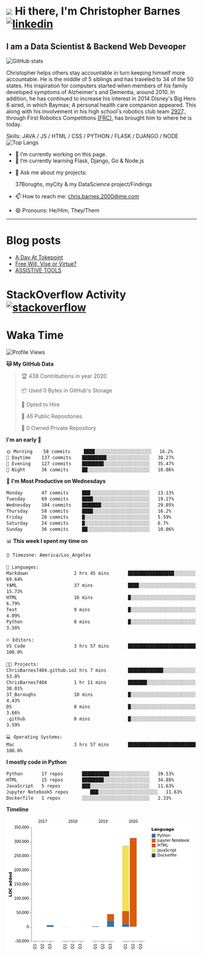 # <img src="https://raw.githubusercontent.com/sidbelbase/sidbelbase/master/wave.gif" width="30px"> Hi there, I'm Christopher Barnes [<img src='https://cdn.jsdelivr.net/npm/simple-icons@3.0.1/icons/linkedin.svg' alt='linkedin' height='40'>](https://www.linkedin.com/in/chrisbarnes2000/)
<!-- [<img src='https://cdn.jsdelivr.net/npm/simple-icons@3.0.1/icons/instagram.svg' alt='instagram' height='40'>](https://www.instagram.com/dragon_dominant/)
[<img src='https://cdn.jsdelivr.net/npm/simple-icons@3.0.1/icons/twitter.svg' alt='twitter' height='40'>](https://twitter.com/Dragon_Dominant) -->

## I am a Data Scientist & Backend Web Deveoper

![GitHub stats](https://github-readme-stats.vercel.app/api?username=ChrisBarnes7404&show_icons=true&hide_title=true)

<!-- ![I am a Data Scientist](https://arturssmirnovs.github.io/github-profile-readme-generator/images/banner.png) -->

Christopher helps others stay accountable in turn keeping himself more accountable. He is the middle of 5 siblings and has traveled to 34 of the 50 states. His inspiration for computers started when members of his family developed symptoms of Alzheimer's and Dementia, around 2010. In addition, he has continued to increase his interest in 2014 Disney's Big Hero 6 aired, in which Baymax; A personal health care companion appeared. This along with his involvement in his high school's robotics club team [2927](https://frc-events.firstinspires.org/team/2927)., through First Robotics Competitions [(FRC)](https://www.firstinspires.org/robotics/frc), has brought him to where he is today.

Skills: JAVA / JS / HTML / CSS / PYTHON / FLASK / DJANGO / NODE
![Top Langs](https://github-readme-stats.vercel.app/api/top-langs/?username=ChrisBarnes7404&layout=compact)

- 🔭 I’m currently working on this page.
- 🌱 I’m currently learning Flask, Django, Go & Node.js
<!-- - 👯 I’m looking to collaborate on -  -->
<!-- - 🤔 I’m looking for help with -  -->
- 💬 Ask me about my projects:

    37Borughs, myCity & my DataScience project/Findings
- 📫 How to reach me: chris.barnes.2000@me.com
- 😄 Pronouns: He/Him, They/Them
<!-- - ⚡ Fun fact: -  -->

---

<!-- ![Profile views](https://gpvc.arturio.dev/ChrisBarnes7404) -->

# Blog posts
<!-- BLOG-POST-LIST:START -->
- [A Day At Tokepoint](https://medium.com/@christopher.barnes/a-day-at-tokepoint-f8e7b2aec53d?source=rss-1448bbd2ea82------2)
- [Free Will, Vise or Virtue?](https://medium.com/@christopher.barnes/free-will-vise-or-virtue-ca3b54a37d9?source=rss-1448bbd2ea82------2)
- [ASSISTIVE TOOLS](https://medium.com/@christopher.barnes/assistive-tools-5910f4623b15?source=rss-1448bbd2ea82------2)
<!-- BLOG-POST-LIST:END -->

# StackOverflow Activity [<img src='https://cdn.jsdelivr.net/npm/simple-icons@3.0.1/icons/stackoverflow.svg' alt='stackoverflow' height='40'>](https://stackoverflow.com/users/13986242)
<!-- STACKOVERFLOW:START -->
<!-- STACKOVERFLOW:END -->

# Waka Time
<!--START_SECTION:waka-->
![Profile Views](http://img.shields.io/badge/Profile%20Views-82-blue)

**🐱 My GitHub Data** 

> 🏆 438 Contributions in year 2020
 > 
> 📦 Used 0 Bytes in GitHub's Storage 
 > 
> 💼 Opted to Hire
 > 
> 📜 46 Public Repositories 
 > 
> 🔑 0 Owned Private Repository 
 > 
**I'm an early 🐤** 

```text
🌞 Morning    58 commits     ████░░░░░░░░░░░░░░░░░░░░░   16.2% 
🌆 Daytime    137 commits    █████████░░░░░░░░░░░░░░░░   38.27% 
🌃 Evening    127 commits    ████████░░░░░░░░░░░░░░░░░   35.47% 
🌙 Night      36 commits     ██░░░░░░░░░░░░░░░░░░░░░░░   10.06%

```
📅 **I'm Most Productive on Wednesdays** 

```text
Monday       47 commits     ███░░░░░░░░░░░░░░░░░░░░░░   13.13% 
Tuesday      69 commits     ████░░░░░░░░░░░░░░░░░░░░░   19.27% 
Wednesday    104 commits    ███████░░░░░░░░░░░░░░░░░░   29.05% 
Thursday     58 commits     ████░░░░░░░░░░░░░░░░░░░░░   16.2% 
Friday       20 commits     █░░░░░░░░░░░░░░░░░░░░░░░░   5.59% 
Saturday     24 commits     █░░░░░░░░░░░░░░░░░░░░░░░░   6.7% 
Sunday       36 commits     ██░░░░░░░░░░░░░░░░░░░░░░░   10.06%

```


📊 **This week I spent my time on** 

```text
⌚︎ Timezone: America/Los_Angeles

💬 Languages: 
Markdown                 2 hrs 45 mins       █████████████████░░░░░░░░   69.64% 
YAML                     37 mins             ████░░░░░░░░░░░░░░░░░░░░░   15.73% 
HTML                     16 mins             █░░░░░░░░░░░░░░░░░░░░░░░░   6.79% 
Text                     9 mins              █░░░░░░░░░░░░░░░░░░░░░░░░   4.09% 
Python                   8 mins              █░░░░░░░░░░░░░░░░░░░░░░░░   3.58%

🔥 Editors: 
VS Code                  3 hrs 57 mins       █████████████████████████   100.0%

🐱‍💻 Projects: 
ChrisBarnes7404.github.io2 hrs 7 mins        █████████████░░░░░░░░░░░░   53.8% 
ChrisBarnes7404          1 hr 11 mins        ███████░░░░░░░░░░░░░░░░░░   30.01% 
37_Boroughs              10 mins             █░░░░░░░░░░░░░░░░░░░░░░░░   4.43% 
DS                       8 mins              █░░░░░░░░░░░░░░░░░░░░░░░░   3.66% 
.github                  8 mins              █░░░░░░░░░░░░░░░░░░░░░░░░   3.59%

💻 Operating Systems: 
Mac                      3 hrs 57 mins       █████████████████████████   100.0%

```

**I mostly code in Python** 

```text
Python       17 repos       ██████████░░░░░░░░░░░░░░░   39.53% 
HTML         15 repos       ████████░░░░░░░░░░░░░░░░░   34.88% 
JavaScript   5 repos        ███░░░░░░░░░░░░░░░░░░░░░░   11.63% 
Jupyter Notebook5 repos        ███░░░░░░░░░░░░░░░░░░░░░░   11.63% 
Dockerfile   1 repos        ░░░░░░░░░░░░░░░░░░░░░░░░░   2.33%

```


**Timeline**

![Chart not found](https://github.com/ChrisBarnes7404/ChrisBarnes7404/blob/master/charts/bar_graph.png) 


<!--END_SECTION:waka-->

<!-- ### Readme inspiration from

[<img align="left" src="https://github-readme-stats.vercel.app/api/pin/?username=arturssmirnovs&repo=github-profile-readme-generator" />
](https://github.com/arturssmirnovs/github-profile-readme-generator)

[<img src="https://github-readme-stats.vercel.app/api/pin/?username=anuraghazra&repo=github-readme-stats" />
](https://github.com/anuraghazra/github-readme-stats)

<br>

[<img align="left" src="https://github-readme-stats.vercel.app/api/pin/?username=gautamkrishnar&repo=blog-post-workflow" />
](https://github.com/gautamkrishnar/blog-post-workflow)

[<img src="https://github-readme-stats.vercel.app/api/pin/?username=anmol098&repo=waka-readme-stats" />
](https://github.com/anmol098/waka-readme-stats)

<br>

[<img align="left" src="https://github-readme-stats.vercel.app/api/pin/?username=avinal&repo=Profile-Readme-WakaTime" />
](https://github.com/avinal/Profile-Readme-WakaTime)

-->
